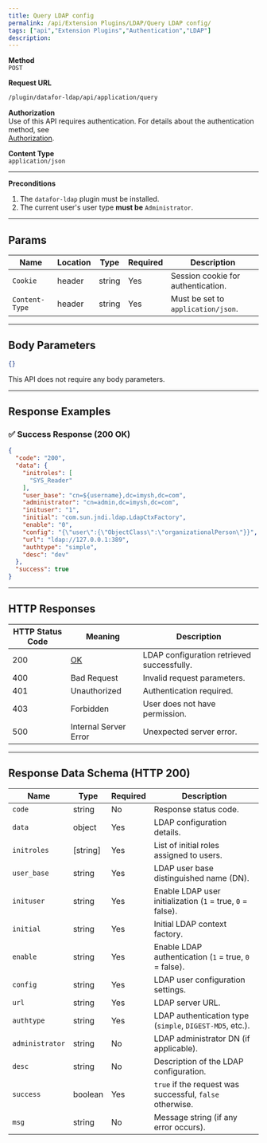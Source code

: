 ```yaml
---
title: Query LDAP config
permalink: /api/Extension Plugins/LDAP/Query LDAP config/
tags: ["api","Extension Plugins","Authentication","LDAP"]
description:
---
```


**Method**  
`POST`

**Request URL**
```html
/plugin/datafor-ldap/api/application/query
```

**Authorization**  
Use of this API requires authentication. For details about the authentication method, see  
[Authorization](/api/index/#_5-authentication-security).

**Content Type**  
`application/json`

---

**Preconditions**
1. The `datafor-ldap` plugin must be installed.
2. The current user's user type **must be** `Administrator`.

---

## **Params**

| Name          | Location | Type    | Required | Description |
|--------------|----------|---------|----------|-------------|
| `Cookie`     | header   | string  | Yes      | Session cookie for authentication. |
| `Content-Type` | header | string  | Yes      | Must be set to `application/json`. |

---

## **Body Parameters**

```json
{}
```

This API does not require any body parameters.

---

## **Response Examples**

### ✅ Success Response (200 OK)
```json
{
  "code": "200",
  "data": {
    "initroles": [
      "SYS_Reader"
    ],
    "user_base": "cn=${username},dc=imysh,dc=com",
    "administrator": "cn=admin,dc=imysh,dc=com",
    "inituser": "1",
    "initial": "com.sun.jndi.ldap.LdapCtxFactory",
    "enable": "0",
    "config": "{\"user\":{\"ObjectClass\":\"organizationalPerson\"}}",
    "url": "ldap://127.0.0.1:389",
    "authtype": "simple",
    "desc": "dev"
  },
  "success": true
}
```

---

## **HTTP Responses**

| HTTP Status Code | Meaning                                                 | Description |
|------------------|---------------------------------------------------------|-------------|
| 200              | [OK](https://tools.ietf.org/html/rfc7231#section-6.3.1) | LDAP configuration retrieved successfully. |
| 400              | Bad Request                                             | Invalid request parameters. |
| 401              | Unauthorized                                            | Authentication required. |
| 403              | Forbidden                                               | User does not have permission. |
| 500              | Internal Server Error                                   | Unexpected server error. |

---

## **Response Data Schema (HTTP 200)**

| Name           | Type      | Required | Description |
|---------------|----------|----------|-------------|
| `code`        | string   | No       | Response status code. |
| `data`        | object   | Yes      | LDAP configuration details. |
| `initroles`   | [string] | Yes      | List of initial roles assigned to users. |
| `user_base`   | string   | Yes      | LDAP user base distinguished name (DN). |
| `inituser`    | string   | Yes      | Enable LDAP user initialization (`1` = true, `0` = false). |
| `initial`     | string   | Yes      | Initial LDAP context factory. |
| `enable`      | string   | Yes      | Enable LDAP authentication (`1` = true, `0` = false). |
| `config`      | string   | Yes      | LDAP user configuration settings. |
| `url`         | string   | Yes      | LDAP server URL. |
| `authtype`    | string   | Yes      | LDAP authentication type (`simple`, `DIGEST-MD5`, etc.). |
| `administrator` | string | No       | LDAP administrator DN (if applicable). |
| `desc`        | string   | No       | Description of the LDAP configuration. |
| `success`     | boolean  | Yes      | `true` if the request was successful, `false` otherwise. |
| `msg`         | string   | No       | Message string (if any error occurs). |